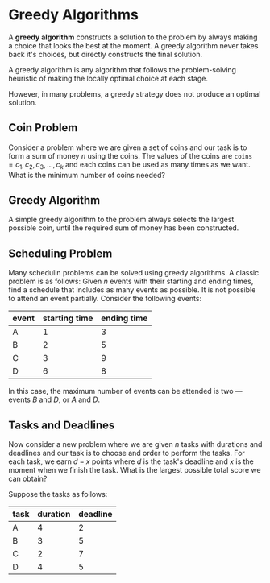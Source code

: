 # Greedy Algorithms

A **greedy algorithm** constructs a solution to the problem by always making a choice that looks the best at the moment. A greedy algorithm never takes back it's choices, but directly constructs the final solution.

A greedy algorithm is any algorithm that follows the problem-solving heuristic of making the locally optimal choice at each stage.

However, in many problems, a greedy strategy does not produce an optimal solution.

## Coin Problem

Consider a problem where we are given a set of coins and our task is to form a sum of money $n$ using the coins. The values of the coins are `coins` $= { c_1, c_2, c_3, ..., c_k }$ and each coins can be used as many times as we want. What is the minimum number of coins needed?

## Greedy Algorithm

A simple greedy algorithm to the problem always selects the largest possible coin, until the required sum of money has been constructed.

## Scheduling Problem

Many schedulin problems can be solved using greedy algorithms. A classic problem is as follows: Given $n$ events with their starting and ending times, find a schedule that includes as many events as possible. It is not possible to attend an event partially. Consider the following events:

| event | starting time | ending time |
|-------|---------------|-------------|
| A     | 1             | 3           |
| B     | 2             | 5           |
| C     | 3             | 9           |
| D     | 6             | 8           |

In this case, the maximum number of events can be attended is two — events $B$ and $D$, or $A$ and $D$.

## Tasks and Deadlines

Now consider a new problem where we are given $n$ tasks with durations and deadlines and our task is to choose and order to perform the tasks. For each task, we earn $d - x$ points where $d$ is the task's deadline and $x$ is the moment when we finish the task. What is the largest possible total score we can obtain?

Suppose the tasks as follows:

| task | duration | deadline |
|------|----------|----------|
| A    | 4        | 2        |
| B    | 3        | 5        |
| C    | 2        | 7        |
| D    | 4        | 5        |
